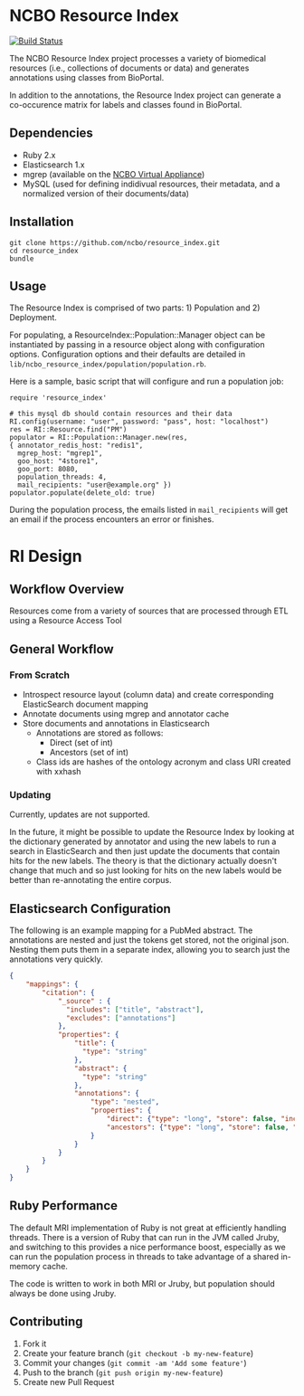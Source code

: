 # NCBO Resource Index

[![Build Status](https://travis-ci.org/ncbo/resource_index.svg?branch=master)](https://travis-ci.org/ncbo/resource_index)

The NCBO Resource Index project processes a variety of biomedical resources (i.e., collections of documents or data)
and generates annotations using classes from BioPortal.

In addition to the annotations, the Resource Index project can generate a co-occurence matrix for labels and
classes found in BioPortal.

## Dependencies
- Ruby 2.x
- Elasticsearch 1.x
- mgrep (available on the [NCBO Virtual Appliance](http://www.bioontology.org/wiki/index.php/Category:NCBO_Virtual_Appliance))
- MySQL (used for defining indidivual resources, their metadata, and a normalized version of their documents/data)

## Installation

    git clone https://github.com/ncbo/resource_index.git
    cd resource_index
    bundle

## Usage

The Resource Index is comprised of two parts: 1) Population and 2) Deployment.

For populating, a ResourceIndex::Population::Manager object can be instantiated by passing in a resource object along with configuration options. Configuration options and their defaults are detailed in `lib/ncbo_resource_index/population/population.rb`.

Here is a sample, basic script that will configure and run a population job:

    require 'resource_index'

    # this mysql db should contain resources and their data
    RI.config(username: "user", password: "pass", host: "localhost")
    res = RI::Resource.find("PM")
    populator = RI::Population::Manager.new(res,
    { annotator_redis_host: "redis1",
      mgrep_host: "mgrep1",
      goo_host: "4store1",
      goo_port: 8080,
      population_threads: 4,
      mail_recipients: "user@example.org" })
    populator.populate(delete_old: true)

During the population process, the emails listed in `mail_recipients` will get an email if the process encounters an error or finishes.

# RI Design

## Workflow Overview

Resources come from a variety of sources that are processed through ETL using a Resource Access Tool

## General Workflow

### From Scratch

- Introspect resource layout (column data) and create corresponding ElasticSearch document mapping
- Annotate documents using mgrep and annotator cache
- Store documents and annotations in Elasticsearch
    - Annotations are stored as follows:
        + Direct (set of int)
        + Ancestors (set of int)
    - Class ids are hashes of the ontology acronym and class URI created with xxhash

### Updating

Currently, updates are not supported.

In the future, it might be possible to update the Resource Index by looking at the dictionary generated by annotator and using the new labels to run a search in ElasticSearch and then just update the documents that contain hits for the new labels. The theory is that the dictionary actually doesn't change that much and so just looking for hits on the new labels would be better than re-annotating the entire corpus.

## Elasticsearch Configuration

The following is an example mapping for a PubMed abstract. The annotations are nested and just the tokens get stored, not the original json. Nesting them puts them in a separate index, allowing you to search just the annotations very quickly.

```json
{
    "mappings": {
        "citation": {
            "_source" : {
              "includes": ["title", "abstract"],
              "excludes": ["annotations"]
            },
            "properties": {
                "title": {
                  "type": "string"
                },
                "abstract": {
                  "type": "string"
                },
                "annotations": {
                    "type": "nested",
                    "properties": {
                        "direct": {"type": "long", "store": false, "include_in_all": false},
                        "ancestors": {"type": "long", "store": false, "include_in_all": false},
                    }
                }
            }
        }
    }
}
```

## Ruby Performance

The default MRI implementation of Ruby is not great at efficiently handling threads. There is a version of Ruby that can run in the JVM called Jruby, and switching to this provides a nice performance boost, especially as we can run the population process in threads to take advantage of a shared in-memory cache.

The code is written to work in both MRI or Jruby, but population should always be done using Jruby.

## Contributing

1. Fork it
2. Create your feature branch (`git checkout -b my-new-feature`)
3. Commit your changes (`git commit -am 'Add some feature'`)
4. Push to the branch (`git push origin my-new-feature`)
5. Create new Pull Request
